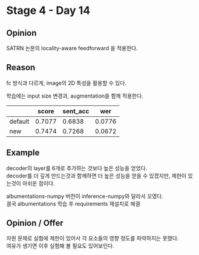 # Stage 4 - Day 14

## Opinion

SATRN 논문의 locality-aware feedforward 을 적용한다.

## Reason

fc 방식과 다르게, image의 2D 특성을 활용할 수 있다.

학습에는 input size 변경과, augmentation을 함께 적용한다.

|         | score  | sent_acc | wer    |
| ------- | ------ | -------- | ------ |
| default | 0.7077 | 0.6838   | 0.0776 |
| new     | 0.7474 | 0.7268   | 0.0672 |

## Example

decoder의 layer를 6개로 추가하는 것보다 높은 성능을 얻었다.  
decoder를 더 깊게 만드는것과 함께하면 더 높은 성능을 얻을 수 있겠지만, 제한이 있는것이 아쉬운 점이다.

albumentations-numpy 버전이 inference-numpy와 달라서 꼬였다.  
결국 albumentations 학습 후 requirements 재설치로 해결

## Opinion / Offer

자원 문제로 실험에 제한이 있어서 각 요소들의 영향 정도를 파악하지는 못했다.  
여유가 생기면 이후 실험해 볼 필요도 있어보인다.
